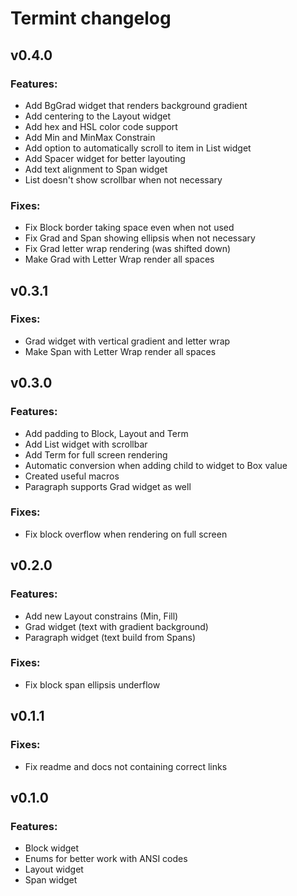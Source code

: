 # Termint changelog

## v0.4.0
### Features:
- Add BgGrad widget that renders background gradient
- Add centering to the Layout widget
- Add hex and HSL color code support
- Add Min and MinMax Constrain
- Add option to automatically scroll to item in List widget
- Add Spacer widget for better layouting
- Add text alignment to Span widget
- List doesn't show scrollbar when not necessary

### Fixes:
- Fix Block border taking space even when not used
- Fix Grad and Span showing ellipsis when not necessary
- Fix Grad letter wrap rendering (was shifted down)
- Make Grad with Letter Wrap render all spaces

## v0.3.1
### Fixes:
- Grad widget with vertical gradient and letter wrap
- Make Span with Letter Wrap render all spaces

## v0.3.0
### Features:
- Add padding to Block, Layout and Term
- Add List widget with scrollbar
- Add Term for full screen rendering
- Automatic conversion when adding child to widget to Box value
- Created useful macros
- Paragraph supports Grad widget as well

### Fixes:
- Fix block overflow when rendering on full screen

## v0.2.0
### Features:
- Add new Layout constrains (Min, Fill)
- Grad widget (text with gradient background)
- Paragraph widget (text build from Spans)

### Fixes:
- Fix block span ellipsis underflow

## v0.1.1
### Fixes:
- Fix readme and docs not containing correct links

## v0.1.0
### Features:
- Block widget
- Enums for better work with ANSI codes
- Layout widget
- Span widget
